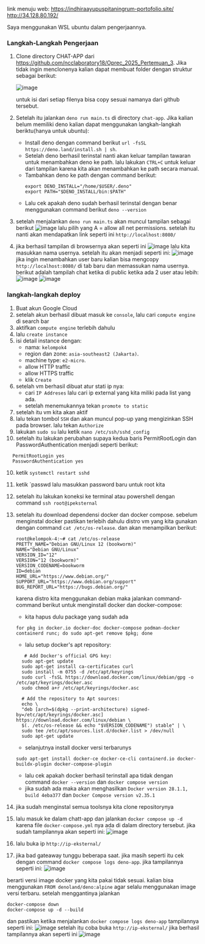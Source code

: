 link menuju web:
https://indhiraayupuspitaningrum-portofolio.site/
http://34.128.80.192/

Saya menggunakan WSL ubuntu dalam pengerjaannya.
### Langkah-Langkah Pengerjaan
1. Clone directory CHAT-APP dari https://github.com/ncclaboratory18/Oprec_2025_Pertemuan_3. Jika tidak ingin menclonenya kalian dapat membuat folder dengan struktur sebagai berikut:
   
   ![image](https://github.com/user-attachments/assets/6874b559-3a60-4ef5-98ef-62851fa86dd5)
   
   untuk isi dari setiap filenya bisa copy sesuai namanya dari github tersebut.
2. Setelah itu jalankan `deno run main.ts` di directory `chat-app`. Jika kalian belum memiliki deno kalian dapat menggunakan langkah-langkah beriktu(hanya untuk ubuntu):
   - Install deno dengan command berikut `url -fsSL https://deno.land/install.sh | sh`.
   - Setelah deno berhasil terinstal nanti akan keluar tampilan tawaran untuk menambahkan deno ke path. lalu lakukan `CTRL+C` untuk keluar dari tampilan karena kita akan menambahkan ke path secara manual.
   - Tambahkan deno ke path dengan command berikut:
     ```
     export DENO_INSTALL="/home/$USER/.deno"
     export PATH="$DENO_INSTALL/bin:$PATH"
     ```
   - Lalu cek apakah deno sudah berhasil terinstal dengan benar menggunakan command berikut `deno --version`
3. setelah menjalankan `deno run main.ts` akan muncul tampilan sebagai berikut
   ![image](https://github.com/user-attachments/assets/ad134539-6cb3-40e2-b0c7-1cacd6851a7c)
   lalu pilih yang A = allow all net permissions. setelah itu nanti akan mendapatkan link seperti ini `http://localhost:8080/`
4. jika berhasil tampilan di browsernya akan seperti ini
   ![image](https://github.com/user-attachments/assets/19327daf-1941-4938-9737-0ef4fb10be41)
   lalu kita masukkan nama usernya. setelah itu akan menjadi seperti ini:
   ![image](https://github.com/user-attachments/assets/2374f2f9-2c53-41c9-a2a7-55a538373751)
   jika ingin menambahkan user baru kalian bisa mengcopy `http://localhost:8080/` di tab baru dan memassukan nama usernya.
   berikut adalah tampilah chat ketika di public ketika ada 2 user atau lebih:
   ![image](https://github.com/user-attachments/assets/f7e62637-9179-4515-b341-666d914c56fd)
   ![image](https://github.com/user-attachments/assets/409f4593-be97-4ddd-96df-e492565063bc)

### langkah-langkah deploy
1. Buat akun Google Cloud
2. setelah akun berhasil dibuat masuk ke `console`, lalu cari `compute engine` di search bar
3. aktifkan `compute engine` terlebih dahulu
4. lalu `create instance`
5. isi detail instance dengan:
   - nama: `kelompok4`
   - region dan zone: `asia-southeast2 (Jakarta)`.
   - machine type: `e2-micro`.
   - allow HTTP traffic
   - allow HTTPS traffic
   - klik `Create`
6. setelah vm berhasil dibuat atur stati ip nya:
   - cari `IP Addreses` lalu cari ip external yang kita miliki pada list yang ada.
   - setelah menemukannya tekan `promote to static`
7. setelah itu vm kita akan aktif
8. lalu tekan tombol `SSH` dan akan muncul pop-up yang mengizinkan SSH pada browser. lalu tekan `Authorize`
9. lakukan `sudo su` lalu ketik `nano /etc/ssh/sshd_config`
10. setelah itu lakukan perubahan supaya kedua baris PermitRootLogin dan PasswordAuthentication menjadi seperti berikut:
```
  PermitRootLogin yes
  PasswordAuthentication yes
```
10. ketik `systemctl restart sshd`
11. ketik `passwd lalu masukkan password baru untuk root kita
12. setelah itu lakukan koneksi ke terminal atau powershell dengan command `ssh root@ipeksternal`
13. setelah itu download dependensi docker dan docker compose. sebelum menginstal docker pastikan terlebih dahulu distro vm yang kita gunakan dengan command `cat /etc/os-release`. dan akan menampilkan berikut:
    
    ```
    root@kelompok-4:~# cat /etc/os-release
    PRETTY_NAME="Debian GNU/Linux 12 (bookworm)"
    NAME="Debian GNU/Linux"
    VERSION_ID="12"
    VERSION="12 (bookworm)"
    VERSION_CODENAME=bookworm
    ID=debian
    HOME_URL="https://www.debian.org/"
    SUPPORT_URL="https://www.debian.org/support"
    BUG_REPORT_URL="https://bugs.debian.org/"
    ```
    karena distro kita menggunakan debian maka jalankan command-command berikut untuk menginstall docker dan docker-compose:

    - kita hapus dulu package yang sudah ada
    ```
    for pkg in docker.io docker-doc docker-compose podman-docker containerd runc; do sudo apt-get remove $pkg; done
    ```
    - lalu setup docker's apt repository:
    ```
       # Add Docker's official GPG key:
      sudo apt-get update
      sudo apt-get install ca-certificates curl
      sudo install -m 0755 -d /etc/apt/keyrings
      sudo curl -fsSL https://download.docker.com/linux/debian/gpg -o /etc/apt/keyrings/docker.asc
      sudo chmod a+r /etc/apt/keyrings/docker.asc
   
      # Add the repository to Apt sources:
      echo \
      "deb [arch=$(dpkg --print-architecture) signed-by=/etc/apt/keyrings/docker.asc]       https://download.docker.com/linux/debian \
      $(. /etc/os-release && echo "$VERSION_CODENAME") stable" | \
      sudo tee /etc/apt/sources.list.d/docker.list > /dev/null
      sudo apt-get update
    ```
    - selanjutnya install docker versi terbarunys
    ```
    sudo apt-get install docker-ce docker-ce-cli containerd.io docker-buildx-plugin docker-compose-plugin
    ```
    - lalu cek apakah docker berhasil terinstall apa tidak dengan command `docker --version` dan `docker compose version`
    - jika sudah ada maka akan menghasilkan `Docker version 28.1.1, build 4eba377` dan `Docker Compose version v2.35.1`
14. jika sudah menginstal semua toolsnya kita clone repositorynya
15. lalu masuk ke dalam chatt-app dan jalankan `docker compose up -d` karena file `docker-compose.yml` nya ada di dalam directory tersebut. jika sudah tampilannya akan seperti ini:
![image](https://github.com/user-attachments/assets/f6a09b4c-fc9f-4783-bfed-f34bf7570cd1)
16. lalu buka ip `http://ip-eksternal/`
17. jika bad gateaway tunggu beberapa saat. jika masih seperti itu cek dengan command `docker compose logs deno-app`. jika tampilannya seperti ini:
![image](https://github.com/user-attachments/assets/55a21971-5516-4197-9157-95d17897c3bf)

berarti versi image docker yang kita pakai tidak sesuai. kalian bisa menggunakan `FROM denoland/deno:alpine` agar selalu menggunakan image versi terbaru. setelah menggantinya jalankan
```
docker-compose down
docker-compose up -d --build
```
dan pastikan ketika menjalankan `docker compose logs deno-app` tampilannya seperti ini:
![image](https://github.com/user-attachments/assets/3b87986b-c1d4-4746-a0ae-53c7a83f4cbd)
setelah itu coba buka `http://ip-eksternal/`
jika berhasil tampilannya akan seperti ini
![image](https://github.com/user-attachments/assets/1f08ea5b-76c6-46e7-a93b-87c58e2fd313)
